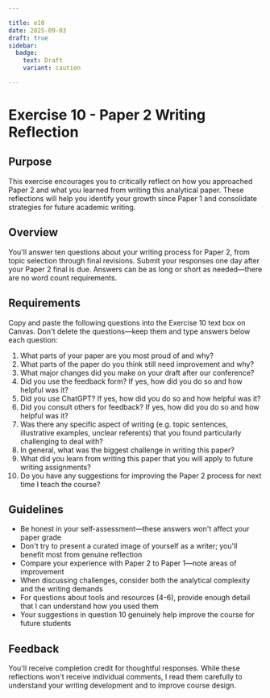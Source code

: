 ```yaml
---

title: e10
date: 2025-09-03
draft: true
sidebar:
  badge:
    text: Draft
    variant: caution

---
```

# Exercise 10 - Paper 2 Writing Reflection

## Purpose
This exercise encourages you to critically reflect on how you approached Paper 2 and what you learned from writing this analytical paper. These reflections will help you identify your growth since Paper 1 and consolidate strategies for future academic writing.

## Overview
You'll answer ten questions about your writing process for Paper 2, from topic selection through final revisions. Submit your responses one day after your Paper 2 final is due. Answers can be as long or short as needed—there are no word count requirements.

## Requirements
Copy and paste the following questions into the Exercise 10 text box on Canvas. Don't delete the questions—keep them and type answers below each question:

1. What parts of your paper are you most proud of and why?
2. What parts of the paper do you think still need improvement and why?
3. What major changes did you make on your draft after our conference?
4. Did you use the feedback form? If yes, how did you do so and how helpful was it?
5. Did you use ChatGPT? If yes, how did you do so and how helpful was it?
6. Did you consult others for feedback? If yes, how did you do so and how helpful was it?
7. Was there any specific aspect of writing (e.g. topic sentences, illustrative examples, unclear referents) that you found particularly challenging to deal with?
8. In general, what was the biggest challenge in writing this paper?
9. What did you learn from writing this paper that you will apply to future writing assignments?
10. Do you have any suggestions for improving the Paper 2 process for next time I teach the course?

## Guidelines
- Be honest in your self-assessment—these answers won't affect your paper grade
- Don't try to present a curated image of yourself as a writer; you'll benefit most from genuine reflection
- Compare your experience with Paper 2 to Paper 1—note areas of improvement
- When discussing challenges, consider both the analytical complexity and the writing demands
- For questions about tools and resources (4-6), provide enough detail that I can understand how you used them
- Your suggestions in question 10 genuinely help improve the course for future students

## Feedback
You'll receive completion credit for thoughtful responses. While these reflections won't receive individual comments, I read them carefully to understand your writing development and to improve course design.
